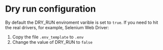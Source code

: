 # Dry run configuration
By default the DRY_RUN enviroment varible is set to `true`. If you need to hit the real drivers, for example, Selenium Web Driver:
1. Copy the file `.env_template` to `.env`
2. Change the value of DRY_RUN to `false`